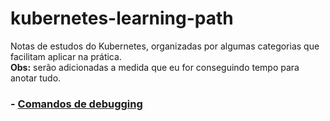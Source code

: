 # kubernetes-learning-path
Notas de estudos do Kubernetes, organizadas por algumas categorias que facilitam aplicar na prática.  
**Obs:** serão adicionadas a medida que eu for conseguindo tempo para anotar tudo.


### - [Comandos de debugging](https://github.com/edsoncelio/kubernetes-learning-path/blob/master/troubleshooting.md)

